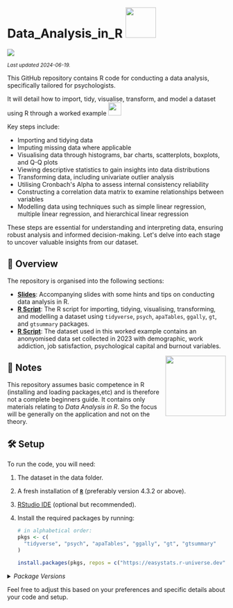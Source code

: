 # Data_Analysis_in_R  <img src= "https://i.giphy.com/media/v1.Y2lkPTc5MGI3NjExbWhuZW81M2JxOWY4b3M0NHdrNnNhbnpkcjI0amZjMzc0Y3libWN0MSZlcD12MV9pbnRlcm5hbF9naWZfYnlfaWQmY3Q9cw/8Lb8TPY7l2T9Mc1QIW/giphy.gif" width="70">

[![](https://img.shields.io/badge/Language-R-blue)](http://cran.r-project.org/)

<sub>*Last updated 2024-06-19.*</sub>

This GitHub repository contains R code for conducting a data analysis, specifically tailored for psychologists.

It will detail how to import, tidy, visualise, transform, and model a dataset using R through a worked example <img src="https://media.giphy.com/media/WUlplcMpOCEmTGBtBW/giphy.gif" width="30">

Key steps include:
- Importing and tidying data
- Imputing missing data where applicable
- Visualising data through histograms, bar charts, scatterplots, boxplots, and Q-Q plots
- Viewing descriptive statistics to gain insights into data distributions
- Transforming data, including univariate outlier analysis
- Utilising Cronbach's Alpha to assess internal consistency reliability
- Constructing a correlation data matrix to examine relationships between variables
- Modelling data using techniques such as simple linear regression, multiple linear regression, and hierarchical linear regression

These steps are essential for understanding and interpreting data, ensuring robust analysis and informed decision-making. Let's delve into each stage to uncover valuable insights from our dataset.

## :telescope: Overview

The repository is organised into the following sections:

- **[Slides](/R/Slides.ppt)**: Accompanying slides with some hints and tips on conducting data analysis in R.
- **[R Script](/R/Data_Analysis_in_R.R)**: The R script for importing, tidying, visualising, transforming, and modelling a dataset using `tidyverse`, `psych`, `apaTables`, `ggally`, `gt`, and `gtsummary` packages.
- **[R Script](/R/Data/data.csv)**: The dataset used in this worked example contains an anonyomised data set collected in 2023 with demographic, work addiction, job satisfaction, psychological capital and burnout variables.
<img src='logo/Hex.png' align="right" height="139" />

## :scroll: Notes

This repository assumes basic competence in R (installing and loading packages,etc) and is therefore not a complete beginners guide. It contains only materials relating to *Data Analysis in R*. So the focus will be generally on the application and not on the theory.  

## :hammer_and_wrench: Setup

To run the code, you will need:

1. The dataset in the data folder.
2. A fresh installation of [**`R`**](https://cran.r-project.org/) (preferably version 4.3.2 or above).
3. [RStudio IDE](https://www.rstudio.com/products/rstudio/download/) (optional but recommended).
4. Install the required packages by running:

   ```R
   # in alphabetical order:
   pkgs <- c(
     "tidyverse", "psych", "apaTables", "ggally", "gt", "gtsummary"
   )

   install.packages(pkgs, repos = c("https://easystats.r-universe.dev", getOption("repos")))

<details>
<summary>
<i>Package Versions</i>
</summary>
   
Run on Windows 11 x64 (build 22621), with R version 4.3.2.

The packages used here:

- `tidyverse` 2.0.0 (*CRAN*)
- `psych` 2.3.12 (*CRAN*)
- `apaTables` 2.0.8 (*CRAN*)
- `ggally` 2.2.1 (*CRAN*)
- `gt` 0.10.1 (*CRAN*)
- `gtsummary` 1.7.2 (*CRAN*)

</details>

Feel free to adjust this based on your preferences and specific details about your code and setup.
